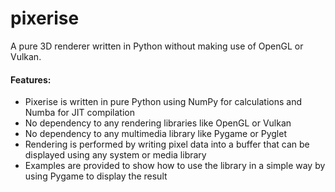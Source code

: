 # pixerise

A pure 3D renderer written in Python without making use of OpenGL or Vulkan.

#### Features:
- Pixerise is written in pure Python using NumPy for calculations and Numba for JIT compilation
- No dependency to any rendering libraries like OpenGL or Vulkan
- No dependency to any multimedia library like Pygame or Pyglet
- Rendering is performed by writing pixel data into a buffer that can be displayed using any system or media library
- Examples are provided to show how to use the library in a simple way by using Pygame to display the result
